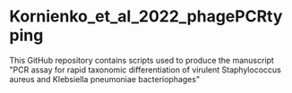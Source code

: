 # Kornienko_et_al_2022_phagePCRtyping

This GitHub repository contains scripts used to produce the manuscript "PCR assay for rapid taxonomic differentiation of virulent Staphylococcus aureus and Klebsiella pneumoniae bacteriophages"
